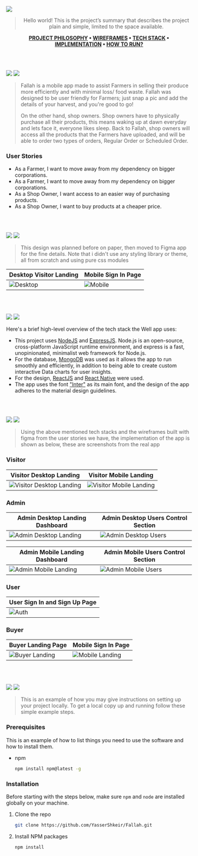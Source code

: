 <img src="./readme/title1.svg"/>

<div align="center">

> Hello world! This is the project’s summary that describes the project plain and simple, limited to the space available.

**[PROJECT PHILOSOPHY](https://github.com/YasserShkeir/Fallah/#user-content-#-project-philosophy) • [WIREFRAMES](https://github.com/YasserShkeir/Fallah/#user-content-#-wireframes) • [TECH STACK](https://github.com/YasserShkeir/Fallah/#user-content-#-tech-stack) • [IMPLEMENTATION](https://github.com/YasserShkeir/Fallah/#user-content-#-implementation) • [HOW TO RUN?](https://github.com/YasserShkeir/Fallah/#user-content-#-how-to-run)**

</div>

<br><br>

![](#-project-philosophy)
<img src="./readme/title2.svg" id="#-project-philosophy" />

> Fallah is a mobile app made to assist Farmers in selling their produce more efficiently and with minimal loss/ food waste. Fallah was designed to be user friendly for Farmers; just snap a pic and add the details of your harvest, and you're good to go!
>
> On the other hand, shop owners. Shop owners have to physically purchase all their products, this means waking up at dawn everyday and lets face it, everyone likes sleep. Back to Fallah, shop owners will access all the products that the Farmers have uploaded, and will be able to order two types of orders, Regular Order or Scheduled Order.

### User Stories

- As a Farmer, I want to move away from my dependency on bigger corporations.
- As a Farmer, I want to move away from my dependency on bigger corporations.
- As a Shop Owner, I want access to an easier way of purchasing products.
- As a Shop Owner, I want to buy products at a cheaper price.

<br><br>

![](#-wireframes)
<img src="./readme/title3.svg" id="#-wireframes" />

> This design was planned before on paper, then moved to Figma app for the fine details.
> Note that i didn't use any styling library or theme, all from scratch and using pure css modules

| Desktop Visitor Landing                        | Mobile Sign In Page                                |
| ---------------------------------------------- | -------------------------------------------------- |
| ![Desktop](./readme/demo/ProtoTypeVisitor.png) | ![Mobile](./readme/demo/ProtoTypeMobileSignin.png) |

<br><br>

![](#-tech-stack)
<img src="./readme/title4.svg" id="#-tech-stack" />

Here's a brief high-level overview of the tech stack the Well app uses:

- This project uses [NodeJS](https://nodejs.org/en/) and [ExpressJS](https://expressjs.com/). Node.js is an open-source, cross-platform JavaScript runtime environment, and express is a fast, unopinionated, minimalist web framework for Node.js.
- For the database, [MongoDB](https://www.mongodb.com/) was used as it allows the app to run smoothly and efficiently, in addition to being able to create custom interactive Data charts for user insights.
- For the design, [ReactJS](https://reactjs.org/) and [React Native](https://reactnative.dev/) were used.
- The app uses the font ["Inter"](https://fonts.google.com/specimen/Inter?query=inter) as its main font, and the design of the app adheres to the material design guidelines.

<br><br>

![](#-implementation)
<img src="./readme/title5.svg" id="#-implementation" />

> Using the above mentioned tech stacks and the wireframes built with figma from the user stories we have, the implementation of the app is shown as below, these are screenshots from the real app

### Visitor

| Visitor Desktop Landing                                      | Visitor Mobile Landing                                     |
| ------------------------------------------------------------ | ---------------------------------------------------------- |
| ![Visitor Desktop Landing](./readme/demo/DesktopVisitor.png) | ![Visitor Mobile Landing](./readme/demo/MobileVisitor.png) |

### Admin

| Admin Desktop Landing Dashboard                            | Admin Desktop Users Control Section                  |
| ---------------------------------------------------------- | ---------------------------------------------------- |
| ![Admin Desktop Landing](./readme/demo/AdminDashboard.png) | ![Admin Desktop Users](./readme/demo/AdminUsers.png) |

| Admin Mobile Landing Dashboard                                         | Admin Mobile Users Control Section                        |
| ---------------------------------------------------------------------- | --------------------------------------------------------- |
| ![Admin Mobile Landing](./readme/demo/AdminMobileLandingDashboard.png) | ![Admin Mobile Users](./readme/demo/AdminMobileUsers.png) |

### User

| User Sign In and Sign Up Page            |
| ---------------------------------------- |
| ![Auth](./readme/demo/VisitorSignIn.png) |

### Buyer

| Buyer Landing Page                               | Mobile Sign In Page                                |
| ------------------------------------------------ | -------------------------------------------------- |
| ![Buyer Landing](./readme/demo/BuyerLanding.png) | ![Mobile Landing](./readme/demo/VisitorSignIn.png) |

<br><br>

![](#-how-to-run)
<img src="./readme/title6.svg" id="#-how-to-run" />

> This is an example of how you may give instructions on setting up your project locally.
> To get a local copy up and running follow these simple example steps.

### Prerequisites

This is an example of how to list things you need to use the software and how to install them.

- npm
  ```sh
  npm install npm@latest -g
  ```

### Installation

Before starting with the steps below, make sure `npm` and `node` are installed globally on your machine.

1. Clone the repo
   ```sh
   git clone https://github.com/YasserShkeir/Fallah.git
   ```
2. Install NPM packages
   ```sh
   npm install
   ```
